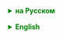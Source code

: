 <details style="margin-top: 16px">
  <summary style="cursor: pointer; color: green;"><b>на Русском</b></summary>

## Multithreading
Многопоточность в Java — это механизм, позволяющий выполнять две или более части программы одновременно. Она используется для повышения эффективности использования ресурсов компьютера, ускорения работы программ и обработки нескольких задач параллельно.

### Синхронизация потоков
Синхронизация потоков в многопоточном программировании — это процесс управления доступом нескольких потоков к общим ресурсам, таким как переменные или объекты, для предотвращения конфликтов и обеспечения последовательного, безопасного доступа. В Java, синхронизация важна для избежания проблем, связанных с многопоточностью, таких как состояния гонки (**race conditions**) и нарушения целостности данных.

### Ключевые аспекты синхронизации:

1. **Состояние гонки (Race Condition)**:
    - Возникает, когда два или более потоков одновременно пытаются читать и/или записывать одни и те же данные.
    - Это может привести к некорректным или непредсказуемым результатам, так как порядок доступа потоков к данным не контролируется.

2. **Синхронизированные блоки и методы**:
    - В Java для обеспечения синхронизации используются ключевые слова `synchronized` и `volatile`.
    - Синхронизированный блок обеспечивает, что только один поток может выполнять код внутри этого блока одновременно.
    - Синхронизированный метод блокирует объект (или класс, в случае статических методов) для других потоков, пока выполняется данный метод.

3. **Блокировки и Мониторы**:
    - Каждый объект в Java имеет связанный с ним монитор, который помогает контролировать доступ к синхронизированному блоку кода.
    - Когда поток входит в синхронизированный блок, он захватывает монитор этого объекта. Пока поток не выйдет из блока, другие потоки не могут захватить этот монитор.

4. **Deadlocks**:
    - Deadlock — это ситуация, в которой два или более потоков блокируют друг друга, ожидая освобождения ресурсов, которые занимают другие потоки.
    - Они могут возникнуть при неправильном использовании синхронизации.

### Пример использования синхронизации:

```
public class SharedResource {
    private int counter = 0;

    public synchronized void increment() {
        counter++;
    }
    
}
```

В этом примере методы `increment` синхронизирован, что гарантирует, что только один поток может изменять значение `counter` в любой момент времени.

### Важность синхронизации:

- Предотвращает неконсистентность данных и гарантирует правильность работы программы в многопоточной среде.
- Необходимо тщательно использовать синхронизацию, так как избыточная синхронизация может привести к снижению производительности и deadlock'ам.

Синхронизация — ключевой элемент в многопоточном программировании, который требует внимательного и аккуратного применения для обеспечения корректного и эффективного выполнения программы.

### volatile
Ключевое слово `volatile` в Java используется как модификатор поля класса и играет важную роль в многопоточном программировании. Оно обеспечивает, что значение переменной будет считываться и записываться непосредственно в основную память, минуя кэш память процессора. Это гарантирует, что значение переменной, объявленной как `volatile`, всегда актуально и согласовано между всеми потоками.

- **Видимость (Visibility)**:
    - Когда поток изменяет значение переменной, объявленной как `volatile`, это изменение немедленно становится видимым для других потоков.
    - Также, чтение значения такой переменной всегда возвращает последнее записанное значение.

- **Предотвращение оптимизации компилятором**:
    - Использование `volatile` предотвращает оптимизации компилятора, которые могут привести к кэшированию переменной в регистрах, а не обращению к памяти при каждом доступе.

- **Использование**:
    - `volatile` обычно используется для переменных, которые могут быть изменены несколькими потоками.
    - Часто применяется для флагов состояния или индикаторов, управляющих потоками.

- **Ограничения**:
    - `volatile` **не** блокирует доступ к переменной, как это делает синхронизация с помощью `synchronized`.
    - Оно не предоставляет атомарности комплексных операций. Например, инкрементирование (`counter++`) не является атомарной операцией и требует дополнительной синхронизации.

### Монитор объекта
В Java каждый объект имеет связанный с ним монитор, который является ключевой частью механизма синхронизации в многопоточном программировании. Монитор объекта используется для обеспечения взаимоисключения, то есть гарантии того, что только один поток может выполнять определённый блок кода, связанный с этим объектом, в любой момент времени.

**Взаимоисключение (Mutual Exclusion)**: Когда поток входит в синхронизированный блок кода или метод, он захватывает монитор соответствующего объекта. Пока поток удерживает монитор, никакой другой поток не может войти в синхронизированный блок или метод, связанный с тем же объектом.

### Thread Pool
Пул потоков (Thread Pool) в программировании — это концепция управления потоками, при которой число потоков в приложении ограничено и управляется пулом. Вместо создания нового потока для каждой задачи, задачи передаются в пул, где они выполняются одним из доступных потоков.

### Основные характеристики пула потоков:

- **Фиксированное количество потоков**: Пул содержит фиксированное число потоков. Если все потоки заняты, новые задачи помещаются в очередь, пока поток не станет доступен.
- **Эффективное использование ресурсов**: Позволяет эффективнее использовать ресурсы системы, так как количество потоков контролируется и не происходит чрезмерного создания потоков, что может замедлить систему.
- **Улучшение производительности**: Пулы потоков часто улучшают производительность в приложениях, где выполнение множества коротких задач требует частого создания и уничтожения потоков.
- **Управление задачами**: Пулы потоков могут предлагать расширенные возможности управления, включая приоритетизацию задач, планирование, автоматическое управление очередью задач и мониторинг.

### Использование в Java:

В Java пулы потоков реализованы в пакете `java.util.concurrent`. Ключевые классы и интерфейсы включают `Executor`, `ExecutorService`, `Executors`, `ThreadPoolExecutor` и `ScheduledExecutorService`.

1. **`Executor` и `ExecutorService`**:
    - Это интерфейсы, которые предоставляют методы для управления потоками и задачами.
    - `ExecutorService` дополнительно предоставляет методы для управления жизненным циклом пула потоков и задач.

2. **`Executors`**:
    - Класс `Executors` предоставляет фабричные методы для создания стандартных типов пулов потоков.

3. **`ThreadPoolExecutor`**:
    - Это класс, реализующий пул потоков с множеством настраиваемых параметров, включая размеры пула, время жизни потоков, стратегии обработки очереди задач и другие.

4. **`ScheduledExecutorService`**:
    - Расширяет `ExecutorService` для поддержки задач с отложенным запуском или периодическим выполнением.

### ArrayBlockingQueue
Класс `ArrayBlockingQueue` в Java - это часть пакета `java.util.concurrent` и представляет собой потокобезопасную очередь, реализованную на основе массива. Он предоставляет структуру данных типа FIFO (first-in, first-out), что означает, что элементы добавляются с одного конца очереди и извлекаются с другого.

### Основные Характеристики:

- **Ограниченный Размер**: Размер `ArrayBlockingQueue` должен быть указан при создании и не может быть изменен после этого. Это означает, что очередь может хранить только фиксированное количество элементов.
- **Потокобезопасность**: `ArrayBlockingQueue` потокобезопасен, благодаря внутреннему использованию блокировок (locks). Это делает его подходящим для использования в многопоточных приложениях, где несколько потоков могут добавлять и извлекать элементы одновременно.
- **Блокировка Операций**: Операции вставки в полную очередь и извлечения из пустой очереди блокируют вызывающий поток до тех пор, пока не появится место для вставки или элемент для извлечения. Это обеспечивает удобное решение для задач "производитель-потребитель".
- **Методы Доступа**: Предоставляет методы для добавления, извлечения и проверки элементов, такие как `add`, `offer`, `remove`, `poll`, `take`, `put`, `peek` и `element`. Методы `put` и `take` блокируются, если очередь полна или пуста соответственно.
</details>

<details style="margin-top: 16px">
  <summary style="cursor: pointer; color: green;"><b>English</b></summary>

### Synchronization in Java Multithreading

Synchronization in multithreaded programming is the process of controlling access by multiple threads to shared resources such as variables or objects. This control is crucial to prevent conflicts and ensure consistent and safe access. Java uses the `synchronized` and `volatile` keywords for synchronization, preventing race conditions and ensuring data integrity.

#### Key Aspects of Synchronization:

1. **Race Condition**:
    - Occurs when two or more threads simultaneously attempt to read and/or write the same data.
    - This can lead to incorrect or unpredictable results as the order of thread access to the data is uncontrolled.

2. **Synchronized Blocks and Methods**:
    - Java employs `synchronized` and `volatile` keywords to ensure synchronization.
    - A synchronized block ensures that only one thread can execute the code within it at a time.
    - A synchronized method locks the object (or class for static methods) for other threads while the method is being executed.

3. **Locks and Monitors**:
    - Every object in Java has an associated monitor that helps control access to synchronized blocks of code.
    - When a thread enters a synchronized block, it captures the monitor of that object. Other threads cannot capture this monitor until the thread exits the block.

4. **Deadlocks**:
    - Deadlock is a situation where two or more threads block each other by each waiting for resources held by the other.
    - They can occur due to improper use of synchronization.

#### Example of Synchronization:

```
public class SharedResource {
    private int counter = 0;

    public synchronized void increment() {
        counter++;
    }
}
```

In this example, the `increment` method is synchronized, ensuring that only one thread can change the value of `counter` at any given time.

#### Importance of Synchronization:

- Prevents data inconsistency and ensures the correctness of program operation in a multithreaded environment.
- Careful use of synchronization is necessary as excessive synchronization can lead to performance issues and deadlocks.

Synchronization is a key element in multithreaded programming, requiring careful and proper application to ensure correct and efficient program execution.

#### `volatile` Keyword
The `volatile` keyword in Java is used as a field modifier and plays a crucial role in multithreaded programming. It ensures that the value of a variable is read from and written directly to main memory, bypassing the CPU cache. This ensures that the value of a variable declared as `volatile` is always up-to-date and consistent across all threads.

- **Visibility**:
    - When a thread modifies the value of a volatile variable, this change becomes immediately visible to other threads.
    - Also, reading a volatile variable always returns the most recently written value.

- **Prevents Compiler Optimization**:
    - Using `volatile` prevents compiler optimizations that might lead to caching the variable in registers instead of accessing memory on each access.

- **Usage**:
    - `volatile` is typically used for variables that might be modified by multiple threads.
    - Often applied to flags or indicators controlling threads.

- **Limitations**:
    - `volatile` does **not** lock access to the variable like `synchronized`.
    - It does not provide atomicity for complex operations. For instance, incrementing (`counter++`) is not atomic and requires additional synchronization.

#### Object Monitor
In Java, every object has an associated monitor, a key part of the synchronization mechanism in multithreaded programming. An object monitor is used to ensure mutual exclusion, guaranteeing that only one thread can execute a specified block of code associated with that object at any time.

**Mutual Exclusion**: When a thread enters a synchronized block of code or method, it acquires the monitor of the corresponding object. While the thread holds the monitor, no other thread can enter a synchronized block or method associated with the same object.

#### Thread Pool
A thread pool in programming is a concept of thread management where the number of threads in an application is limited and managed by the pool. Instead of creating a new thread for each task, tasks are submitted to the pool, where they are executed by one of the available threads.

#### Main Features of Thread Pools:

- **Fixed Number of Threads**: A thread pool contains a fixed number of threads. If all threads are busy, new tasks are queued until a thread becomes available.
- **Efficient Resource Use**: Allows more efficient use of system resources, as the number of threads is controlled and excessive thread creation, which can slow down the system, is avoided.
- **Performance Improvement**: Thread pools often improve performance in applications where executing many short-lived tasks requires frequent thread creation and destruction.
- **Task Management**: Thread pools can offer advanced management features, including task prioritization, scheduling, automatic queue management, and monitoring.

#### Usage in Java:

Java implements thread pools in the `java.util.concurrent` package. Key classes and interfaces include `Executor`, `ExecutorService`, `Executors`,

`ThreadPoolExecutor`, and `ScheduledExecutorService`.

1. **`Executor` and `ExecutorService`**:
    - These interfaces provide methods for managing threads and tasks.
    - `ExecutorService` additionally offers methods for managing the lifecycle of the thread pool and tasks.

2. **`Executors`**:
    - The `Executors` class provides factory methods for creating standard types of thread pools.

3. **`ThreadPoolExecutor`**:
    - A class implementing a thread pool with many customizable parameters, including pool sizes, thread lifetimes, task queue handling strategies, etc.

4. **`ScheduledExecutorService`**:
    - Extends `ExecutorService` to support tasks with delayed execution or periodic execution.

#### `ArrayBlockingQueue`
The `ArrayBlockingQueue` class in Java, part of the `java.util.concurrent` package, is a thread-safe queue implemented using an array. It provides a FIFO (first-in, first-out) data structure, meaning items are added from one end of the queue and removed from the other.

#### Main Characteristics:

- **Fixed Size**: The size of `ArrayBlockingQueue` must be specified at creation and cannot be changed afterward. This means the queue can only hold a fixed number of elements.
- **Thread Safety**: `ArrayBlockingQueue` is thread-safe, thanks to internal use of locks. This makes it suitable for use in multithreaded applications where multiple threads may add and remove elements simultaneously.
- **Blocking Operations**: Insertion operations into a full queue and removal operations from an empty queue block the calling thread until space becomes available or an element is present. This provides a convenient solution for "producer-consumer" tasks.
- **Access Methods**: Provides methods for adding, removing, and inspecting elements, such as `add`, `offer`, `remove`, `poll`, `take`, `put`, `peek`, and `element`. The `put` and `take` methods are blocking if the queue is full or empty, respectively.



</details>